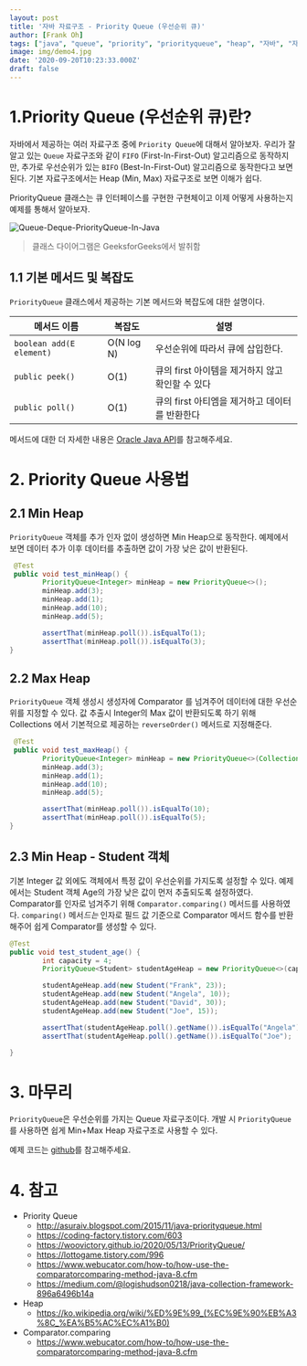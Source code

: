 ```yaml
---
layout: post
title: '자바 자료구조 - Priority Queue (우선순위 큐)'
author: [Frank Oh]
tags: ["java", "queue", "priority", "priorityqueue", "heap", "자바", "자료구조", "우선순위", "큐", "힙"]
image: img/demo4.jpg
date: '2020-09-20T10:23:33.000Z'
draft: false
---
```


# 1.Priority Queue (우선순위 큐)란?

자바에서 제공하는 여러 자료구조 중에 `Priority Queue`에 대해서 알아보자. 우리가 잘 알고 있는 `Queue` 자료구조와 같이 `FIFO` (First-In-First-Out) 알고리즘으로 동작하지만, 추가로 우선순위가 있는 `BIFO` (Best-In-First-Out) 알고리즘으로 동작한다고 보면 된다. 기본 자료구조에서는 Heap (Min, Max) 자료구조로 보면 이해가 쉽다. 

PriorityQueue 클래스는 큐 인터페이스를 구현한 구현체이고 이제 어떻게 사용하는지 예제를 통해서 알아보자. 

![Queue-Deque-PriorityQueue-In-Java](https://media.geeksforgeeks.org/wp-content/cdn-uploads/20200903183026/Queue-Deque-PriorityQueue-In-Java.png)

> 클래스 다이어그램은 GeeksforGeeks에서 발취함



## 1.1 기본 메서드 및 복잡도

`PriorityQueue` 클래스에서 제공하는 기본 메서드와 복잡도에 대한 설명이다. 

| 메서드 이름              | 복잡도     | 설명                                             |
| ------------------------ | ---------- | ------------------------------------------------ |
| `boolean add(E element)` | O(N log N) | 우선순위에 따라서 큐에 삽입한다.                 |
| `public peek()`          | O(1)       | 큐의 first 아이템을 제거하지 않고 확인할 수 있다 |
| `public poll()`          | O(1)       | 큐의 first 아티엠을 제거하고 데이터를 반환한다   |

메서드에 대한 더 자세한 내용은 [Oracle Java API](https://docs.oracle.com/en/java/javase/11/docs/api/java.base/java/util/PriorityQueue.html)를 참고해주세요. 

# 2. Priority Queue 사용법

## 2.1 Min Heap

`PriorityQueue` 객체를 추가 인자 없이 생성하면 Min Heap으로 동작한다. 예제에서 보면 데이터 추가 이후 데이터를 추출하면 값이 가장 낮은 값이 반환된다. 

```java
 @Test
 public void test_minHeap() {
        PriorityQueue<Integer> minHeap = new PriorityQueue<>();
        minHeap.add(3);
        minHeap.add(1);
        minHeap.add(10);
        minHeap.add(5);

        assertThat(minHeap.poll()).isEqualTo(1);
        assertThat(minHeap.poll()).isEqualTo(3);
}
```



## 2.2 Max Heap

`PriorityQueue` 객체 생성시 생성자에 Comparator 를 넘겨주어 데이터에 대한 우선순위를 지정할 수 있다. 값 추출시 Integer의 Max 값이 반환되도록 하기 위해 Collections 에서 기본적으로 제공하는 `reverseOrder()` 메서드로 지정해준다. 

```java
 @Test
 public void test_maxHeap() {
        PriorityQueue<Integer> minHeap = new PriorityQueue<>(Collections.reverseOrder());
        minHeap.add(3);
        minHeap.add(1);
        minHeap.add(10);
        minHeap.add(5);

        assertThat(minHeap.poll()).isEqualTo(10);
        assertThat(minHeap.poll()).isEqualTo(5);
}
```



## 2.3 Min Heap - Student 객체

기본 Integer 값 외에도 객체에서 특정 값이 우선순위를 가지도록 설정할 수 있다. 예제에서는 Student 객체 Age의 가장 낮은 값이 먼저 추출되도록 설정하였다. Comparator를 인자로 넘겨주기 위해 `Comparator.comparing()` 메서드를 사용하였다. `comparing()` 메서*드는* 인자로 필드 값 기준으로 Comparator 메서드 함수를 반환해주어 쉽게 Comparator를 생성할 수 있다. 

```java
@Test
public void test_student_age() {
        int capacity = 4;
        PriorityQueue<Student> studentAgeHeap = new PriorityQueue<>(capacity, Comparator.comparing((Student student) -> student.getAge()));

        studentAgeHeap.add(new Student("Frank", 23));
        studentAgeHeap.add(new Student("Angela", 10));
        studentAgeHeap.add(new Student("David", 30));
        studentAgeHeap.add(new Student("Joe", 15));

        assertThat(studentAgeHeap.poll().getName()).isEqualTo("Angela");
        assertThat(studentAgeHeap.poll().getName()).isEqualTo("Joe");

}
```

# 3. 마무리

`PriorityQueue`은 우선순위를 가지는 Queue 자료구조이다. 개발 시 `PriorityQueue`를 사용하면 쉽게 Min+Max Heap 자료구조로 사용할 수 있다. 

예제 코드는 [github](https://github.com/kenshin579/tutorials-java/blob/master/java8/src/test/java/com/advenoh/structure/PriorityQueueTest.java)를 참고해주세요.

# 4. 참고

- Priority Queue
  - http://asuraiv.blogspot.com/2015/11/java-priorityqueue.html
  - https://coding-factory.tistory.com/603
  - https://woovictory.github.io/2020/05/13/PriorityQueue/
  - https://lottogame.tistory.com/996
  - https://www.webucator.com/how-to/how-use-the-comparatorcomparing-method-java-8.cfm
  - https://medium.com/@logishudson0218/java-collection-framework-896a6496b14a
- Heap
  - https://ko.wikipedia.org/wiki/%ED%9E%99_(%EC%9E%90%EB%A3%8C_%EA%B5%AC%EC%A1%B0)
- Comparator.comparing
  - https://www.webucator.com/how-to/how-use-the-comparatorcomparing-method-java-8.cfm

